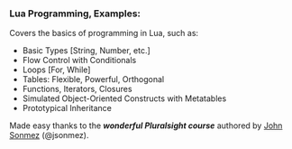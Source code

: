 ### Lua Programming, Examples:
Covers the basics of programming in Lua, such as:
- Basic Types [String, Number, etc.]
- Flow Control with Conditionals
- Loops [For, While]
- Tables: Flexible, Powerful, Orthogonal
- Functions, Iterators, Closures
- Simulated Object-Oriented Constructs with Metatables
- Prototypical Inheritance

Made easy thanks to the ***wonderful Pluralsight course*** authored by [John Sonmez](https://simpleprogrammer.com) (@jsonmez).<br />